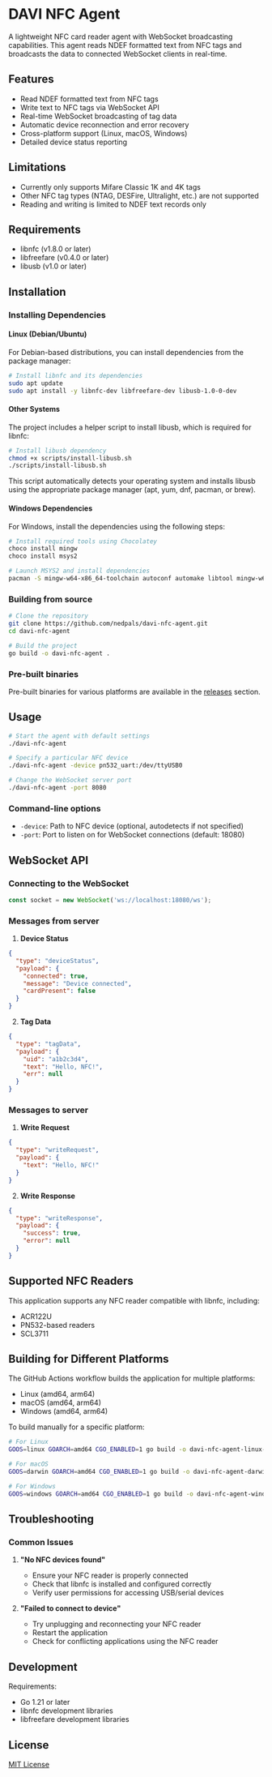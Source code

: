 # DAVI NFC Agent

A lightweight NFC card reader agent with WebSocket broadcasting capabilities. This agent reads NDEF formatted text from NFC tags and broadcasts the data to connected WebSocket clients in real-time.

## Features

- Read NDEF formatted text from NFC tags
- Write text to NFC tags via WebSocket API
- Real-time WebSocket broadcasting of tag data
- Automatic device reconnection and error recovery
- Cross-platform support (Linux, macOS, Windows)
- Detailed device status reporting

## Limitations

- Currently only supports Mifare Classic 1K and 4K tags
- Other NFC tag types (NTAG, DESFire, Ultralight, etc.) are not supported
- Reading and writing is limited to NDEF text records only

## Requirements

- libnfc (v1.8.0 or later)
- libfreefare (v0.4.0 or later)
- libusb (v1.0 or later)

## Installation

### Installing Dependencies

#### Linux (Debian/Ubuntu)

For Debian-based distributions, you can install dependencies from the package manager:

```bash
# Install libnfc and its dependencies
sudo apt update
sudo apt install -y libnfc-dev libfreefare-dev libusb-1.0-0-dev
```

#### Other Systems

The project includes a helper script to install libusb, which is required for libnfc:

```bash
# Install libusb dependency
chmod +x scripts/install-libusb.sh
./scripts/install-libusb.sh
```

This script automatically detects your operating system and installs libusb using the appropriate package manager (apt, yum, dnf, pacman, or brew).

#### Windows Dependencies

For Windows, install the dependencies using the following steps:

```bash
# Install required tools using Chocolatey
choco install mingw
choco install msys2

# Launch MSYS2 and install dependencies
pacman -S mingw-w64-x86_64-toolchain autoconf automake libtool mingw-w64-x86_64-libusb
```

### Building from source

```bash
# Clone the repository
git clone https://github.com/nedpals/davi-nfc-agent.git
cd davi-nfc-agent

# Build the project
go build -o davi-nfc-agent .
```

### Pre-built binaries

Pre-built binaries for various platforms are available in the [releases](https://github.com/nedpals/davi-nfc-agent/releases) section.

## Usage

```bash
# Start the agent with default settings
./davi-nfc-agent

# Specify a particular NFC device
./davi-nfc-agent -device pn532_uart:/dev/ttyUSB0

# Change the WebSocket server port
./davi-nfc-agent -port 8080
```

### Command-line options

- `-device`: Path to NFC device (optional, autodetects if not specified)
- `-port`: Port to listen on for WebSocket connections (default: 18080)

## WebSocket API

### Connecting to the WebSocket

```javascript
const socket = new WebSocket('ws://localhost:18080/ws');
```

### Messages from server

1. **Device Status**
```json
{
  "type": "deviceStatus",
  "payload": {
    "connected": true,
    "message": "Device connected",
    "cardPresent": false
  }
}
```

2. **Tag Data**
```json
{
  "type": "tagData",
  "payload": {
    "uid": "a1b2c3d4",
    "text": "Hello, NFC!",
    "err": null
  }
}
```

### Messages to server

1. **Write Request**
```json
{
  "type": "writeRequest",
  "payload": {
    "text": "Hello, NFC!"
  }
}
```

2. **Write Response**
```json
{
  "type": "writeResponse",
  "payload": {
    "success": true,
    "error": null
  }
}
```

## Supported NFC Readers

This application supports any NFC reader compatible with libnfc, including:

- ACR122U
- PN532-based readers
- SCL3711

## Building for Different Platforms

The GitHub Actions workflow builds the application for multiple platforms:
- Linux (amd64, arm64)
- macOS (amd64, arm64)
- Windows (amd64, arm64)

To build manually for a specific platform:

```bash
# For Linux
GOOS=linux GOARCH=amd64 CGO_ENABLED=1 go build -o davi-nfc-agent-linux-amd64 .

# For macOS
GOOS=darwin GOARCH=amd64 CGO_ENABLED=1 go build -o davi-nfc-agent-darwin-amd64 .

# For Windows
GOOS=windows GOARCH=amd64 CGO_ENABLED=1 go build -o davi-nfc-agent-windows-amd64.exe .
```

## Troubleshooting

### Common Issues

1. **"No NFC devices found"**
   - Ensure your NFC reader is properly connected
   - Check that libnfc is installed and configured correctly
   - Verify user permissions for accessing USB/serial devices

2. **"Failed to connect to device"**  
   - Try unplugging and reconnecting your NFC reader
   - Restart the application
   - Check for conflicting applications using the NFC reader

## Development

Requirements:
- Go 1.21 or later
- libnfc development libraries
- libfreefare development libraries

## License

[MIT License](LICENSE)
